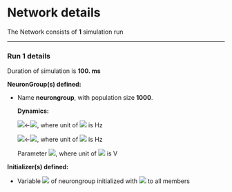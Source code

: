# Network details
The Network consists of **1**                            simulation run
_______________________________________________________________________________
### Run 1 details
Duration of simulation is **100. ms**

**NeuronGroup(s) defined:**
- Name **neurongroup**, with                population size **1000**.

	**Dynamics:**

	<img src="https://render.githubusercontent.com/render/math?math=\alpha_{improved}">&#8592;<img src="https://render.githubusercontent.com/render/math?math=\frac{1.28}{ms.{exprel}{\left(\frac{- 50.mV - v}{4.mV} \right)}}">, where unit of <img src="https://render.githubusercontent.com/render/math?math=\alpha_{improved}"> is Hz

	<img src="https://render.githubusercontent.com/render/math?math=\alpha_{simple}">&#8592;<img src="https://render.githubusercontent.com/render/math?math=\frac{0.32.\left(- 50.mV - v\right)}{mV.ms.\left(e^{\frac{- 50.mV - v}{4.mV}} - 1.0\right)}">, where unit of <img src="https://render.githubusercontent.com/render/math?math=\alpha_{simple}"> is Hz

	Parameter <img src="https://render.githubusercontent.com/render/math?math=v">, where unit of <img src="https://render.githubusercontent.com/render/math?math=v"> is V


**Initializer(s) defined:**
- Variable <img src="https://render.githubusercontent.com/render/math?math=v"> of neurongroup initialized with <img src="https://render.githubusercontent.com/render/math?math=[-50.0000005  -50.0000005  -50.0000005  -50.0000005  -50.0000005
 -50.00000049 -50.00000049 -50.00000049 -50.00000049 -50.00000049
 -50.00000049 -50.00000049 -50.00000049 -50.00000049 -50.00000049
 -50.00000048 -50.00000048 -50.00000048 -50.00000048 -50.00000048
 -50.00000048 -50.00000048 -50.00000048 -50.00000048 -50.00000048
 -50.00000047 -50.00000047 -50.00000047 -50.00000047 -50.00000047
 -50.00000047 -50.00000047 -50.00000047 -50.00000047 -50.00000047
 -50.00000046 -50.00000046 -50.00000046 -50.00000046 -50.00000046
 -50.00000046 -50.00000046 -50.00000046 -50.00000046 -50.00000046
 -50.00000045 -50.00000045 -50.00000045 -50.00000045 -50.00000045
 -50.00000045 -50.00000045 -50.00000045 -50.00000045 -50.00000045
 -50.00000044 -50.00000044 -50.00000044 -50.00000044 -50.00000044
 -50.00000044 -50.00000044 -50.00000044 -50.00000044 -50.00000044
 -50.00000043 -50.00000043 -50.00000043 -50.00000043 -50.00000043
 -50.00000043 -50.00000043 -50.00000043 -50.00000043 -50.00000043
 -50.00000042 -50.00000042 -50.00000042 -50.00000042 -50.00000042
 -50.00000042 -50.00000042 -50.00000042 -50.00000042 -50.00000042
 -50.00000041 -50.00000041 -50.00000041 -50.00000041 -50.00000041
 -50.00000041 -50.00000041 -50.00000041 -50.00000041 -50.00000041
 -50.0000004  -50.0000004  -50.0000004  -50.0000004  -50.0000004
 -50.0000004  -50.0000004  -50.0000004  -50.0000004  -50.0000004
 -50.00000039 -50.00000039 -50.00000039 -50.00000039 -50.00000039
 -50.00000039 -50.00000039 -50.00000039 -50.00000039 -50.00000039
 -50.00000038 -50.00000038 -50.00000038 -50.00000038 -50.00000038
 -50.00000038 -50.00000038 -50.00000038 -50.00000038 -50.00000038
 -50.00000037 -50.00000037 -50.00000037 -50.00000037 -50.00000037
 -50.00000037 -50.00000037 -50.00000037 -50.00000037 -50.00000037
 -50.00000036 -50.00000036 -50.00000036 -50.00000036 -50.00000036
 -50.00000036 -50.00000036 -50.00000036 -50.00000036 -50.00000036
 -50.00000035 -50.00000035 -50.00000035 -50.00000035 -50.00000035
 -50.00000035 -50.00000035 -50.00000035 -50.00000035 -50.00000035
 -50.00000034 -50.00000034 -50.00000034 -50.00000034 -50.00000034
 -50.00000034 -50.00000034 -50.00000034 -50.00000034 -50.00000034
 -50.00000033 -50.00000033 -50.00000033 -50.00000033 -50.00000033
 -50.00000033 -50.00000033 -50.00000033 -50.00000033 -50.00000033
 -50.00000032 -50.00000032 -50.00000032 -50.00000032 -50.00000032
 -50.00000032 -50.00000032 -50.00000032 -50.00000032 -50.00000032
 -50.00000031 -50.00000031 -50.00000031 -50.00000031 -50.00000031
 -50.00000031 -50.00000031 -50.00000031 -50.00000031 -50.00000031
 -50.0000003  -50.0000003  -50.0000003  -50.0000003  -50.0000003
 -50.0000003  -50.0000003  -50.0000003  -50.0000003  -50.0000003
 -50.00000029 -50.00000029 -50.00000029 -50.00000029 -50.00000029
 -50.00000029 -50.00000029 -50.00000029 -50.00000029 -50.00000029
 -50.00000028 -50.00000028 -50.00000028 -50.00000028 -50.00000028
 -50.00000028 -50.00000028 -50.00000028 -50.00000028 -50.00000028
 -50.00000027 -50.00000027 -50.00000027 -50.00000027 -50.00000027
 -50.00000027 -50.00000027 -50.00000027 -50.00000027 -50.00000027
 -50.00000026 -50.00000026 -50.00000026 -50.00000026 -50.00000026
 -50.00000026 -50.00000026 -50.00000026 -50.00000026 -50.00000026
 -50.00000025 -50.00000025 -50.00000025 -50.00000025 -50.00000025
 -50.00000025 -50.00000025 -50.00000025 -50.00000025 -50.00000025
 -50.00000024 -50.00000024 -50.00000024 -50.00000024 -50.00000024
 -50.00000024 -50.00000024 -50.00000024 -50.00000024 -50.00000024
 -50.00000023 -50.00000023 -50.00000023 -50.00000023 -50.00000023
 -50.00000023 -50.00000023 -50.00000023 -50.00000023 -50.00000023
 -50.00000022 -50.00000022 -50.00000022 -50.00000022 -50.00000022
 -50.00000022 -50.00000022 -50.00000022 -50.00000022 -50.00000022
 -50.00000021 -50.00000021 -50.00000021 -50.00000021 -50.00000021
 -50.00000021 -50.00000021 -50.00000021 -50.00000021 -50.00000021
 -50.0000002  -50.0000002  -50.0000002  -50.0000002  -50.0000002
 -50.0000002  -50.0000002  -50.0000002  -50.0000002  -50.0000002
 -50.00000019 -50.00000019 -50.00000019 -50.00000019 -50.00000019
 -50.00000019 -50.00000019 -50.00000019 -50.00000019 -50.00000019
 -50.00000018 -50.00000018 -50.00000018 -50.00000018 -50.00000018
 -50.00000018 -50.00000018 -50.00000018 -50.00000018 -50.00000018
 -50.00000017 -50.00000017 -50.00000017 -50.00000017 -50.00000017
 -50.00000017 -50.00000017 -50.00000017 -50.00000017 -50.00000017
 -50.00000016 -50.00000016 -50.00000016 -50.00000016 -50.00000016
 -50.00000016 -50.00000016 -50.00000016 -50.00000016 -50.00000016
 -50.00000015 -50.00000015 -50.00000015 -50.00000015 -50.00000015
 -50.00000015 -50.00000015 -50.00000015 -50.00000015 -50.00000015
 -50.00000014 -50.00000014 -50.00000014 -50.00000014 -50.00000014
 -50.00000014 -50.00000014 -50.00000014 -50.00000014 -50.00000014
 -50.00000013 -50.00000013 -50.00000013 -50.00000013 -50.00000013
 -50.00000013 -50.00000013 -50.00000013 -50.00000013 -50.00000013
 -50.00000012 -50.00000012 -50.00000012 -50.00000012 -50.00000012
 -50.00000012 -50.00000012 -50.00000012 -50.00000012 -50.00000012
 -50.00000011 -50.00000011 -50.00000011 -50.00000011 -50.00000011
 -50.00000011 -50.00000011 -50.00000011 -50.00000011 -50.00000011
 -50.0000001  -50.0000001  -50.0000001  -50.0000001  -50.0000001
 -50.0000001  -50.0000001  -50.0000001  -50.0000001  -50.0000001
 -50.00000009 -50.00000009 -50.00000009 -50.00000009 -50.00000009
 -50.00000009 -50.00000009 -50.00000009 -50.00000009 -50.00000009
 -50.00000008 -50.00000008 -50.00000008 -50.00000008 -50.00000008
 -50.00000008 -50.00000008 -50.00000008 -50.00000008 -50.00000008
 -50.00000007 -50.00000007 -50.00000007 -50.00000007 -50.00000007
 -50.00000007 -50.00000007 -50.00000007 -50.00000007 -50.00000007
 -50.00000006 -50.00000006 -50.00000006 -50.00000006 -50.00000006
 -50.00000006 -50.00000006 -50.00000006 -50.00000006 -50.00000006
 -50.00000005 -50.00000005 -50.00000005 -50.00000005 -50.00000005
 -50.00000005 -50.00000005 -50.00000005 -50.00000005 -50.00000005
 -50.00000004 -50.00000004 -50.00000004 -50.00000004 -50.00000004
 -50.00000004 -50.00000004 -50.00000004 -50.00000004 -50.00000004
 -50.00000003 -50.00000003 -50.00000003 -50.00000003 -50.00000003
 -50.00000003 -50.00000003 -50.00000003 -50.00000003 -50.00000003
 -50.00000002 -50.00000002 -50.00000002 -50.00000002 -50.00000002
 -50.00000002 -50.00000002 -50.00000002 -50.00000002 -50.00000002
 -50.00000001 -50.00000001 -50.00000001 -50.00000001 -50.00000001
 -50.00000001 -50.00000001 -50.00000001 -50.00000001 -50.00000001
 -50.         -50.         -50.         -50.         -50.
 -50.         -50.         -50.         -50.         -50.
 -49.99999999 -49.99999999 -49.99999999 -49.99999999 -49.99999999
 -49.99999999 -49.99999999 -49.99999999 -49.99999999 -49.99999999
 -49.99999998 -49.99999998 -49.99999998 -49.99999998 -49.99999998
 -49.99999998 -49.99999998 -49.99999998 -49.99999998 -49.99999998
 -49.99999997 -49.99999997 -49.99999997 -49.99999997 -49.99999997
 -49.99999997 -49.99999997 -49.99999997 -49.99999997 -49.99999997
 -49.99999996 -49.99999996 -49.99999996 -49.99999996 -49.99999996
 -49.99999996 -49.99999996 -49.99999996 -49.99999996 -49.99999996
 -49.99999995 -49.99999995 -49.99999995 -49.99999995 -49.99999995
 -49.99999995 -49.99999995 -49.99999995 -49.99999995 -49.99999995
 -49.99999994 -49.99999994 -49.99999994 -49.99999994 -49.99999994
 -49.99999994 -49.99999994 -49.99999994 -49.99999994 -49.99999994
 -49.99999993 -49.99999993 -49.99999993 -49.99999993 -49.99999993
 -49.99999993 -49.99999993 -49.99999993 -49.99999993 -49.99999993
 -49.99999992 -49.99999992 -49.99999992 -49.99999992 -49.99999992
 -49.99999992 -49.99999992 -49.99999992 -49.99999992 -49.99999992
 -49.99999991 -49.99999991 -49.99999991 -49.99999991 -49.99999991
 -49.99999991 -49.99999991 -49.99999991 -49.99999991 -49.99999991
 -49.9999999  -49.9999999  -49.9999999  -49.9999999  -49.9999999
 -49.9999999  -49.9999999  -49.9999999  -49.9999999  -49.9999999
 -49.99999989 -49.99999989 -49.99999989 -49.99999989 -49.99999989
 -49.99999989 -49.99999989 -49.99999989 -49.99999989 -49.99999989
 -49.99999988 -49.99999988 -49.99999988 -49.99999988 -49.99999988
 -49.99999988 -49.99999988 -49.99999988 -49.99999988 -49.99999988
 -49.99999987 -49.99999987 -49.99999987 -49.99999987 -49.99999987
 -49.99999987 -49.99999987 -49.99999987 -49.99999987 -49.99999987
 -49.99999986 -49.99999986 -49.99999986 -49.99999986 -49.99999986
 -49.99999986 -49.99999986 -49.99999986 -49.99999986 -49.99999986
 -49.99999985 -49.99999985 -49.99999985 -49.99999985 -49.99999985
 -49.99999985 -49.99999985 -49.99999985 -49.99999985 -49.99999985
 -49.99999984 -49.99999984 -49.99999984 -49.99999984 -49.99999984
 -49.99999984 -49.99999984 -49.99999984 -49.99999984 -49.99999984
 -49.99999983 -49.99999983 -49.99999983 -49.99999983 -49.99999983
 -49.99999983 -49.99999983 -49.99999983 -49.99999983 -49.99999983
 -49.99999982 -49.99999982 -49.99999982 -49.99999982 -49.99999982
 -49.99999982 -49.99999982 -49.99999982 -49.99999982 -49.99999982
 -49.99999981 -49.99999981 -49.99999981 -49.99999981 -49.99999981
 -49.99999981 -49.99999981 -49.99999981 -49.99999981 -49.99999981
 -49.9999998  -49.9999998  -49.9999998  -49.9999998  -49.9999998
 -49.9999998  -49.9999998  -49.9999998  -49.9999998  -49.9999998
 -49.99999979 -49.99999979 -49.99999979 -49.99999979 -49.99999979
 -49.99999979 -49.99999979 -49.99999979 -49.99999979 -49.99999979
 -49.99999978 -49.99999978 -49.99999978 -49.99999978 -49.99999978
 -49.99999978 -49.99999978 -49.99999978 -49.99999978 -49.99999978
 -49.99999977 -49.99999977 -49.99999977 -49.99999977 -49.99999977
 -49.99999977 -49.99999977 -49.99999977 -49.99999977 -49.99999977
 -49.99999976 -49.99999976 -49.99999976 -49.99999976 -49.99999976
 -49.99999976 -49.99999976 -49.99999976 -49.99999976 -49.99999976
 -49.99999975 -49.99999975 -49.99999975 -49.99999975 -49.99999975
 -49.99999975 -49.99999975 -49.99999975 -49.99999975 -49.99999975
 -49.99999974 -49.99999974 -49.99999974 -49.99999974 -49.99999974
 -49.99999974 -49.99999974 -49.99999974 -49.99999974 -49.99999974
 -49.99999973 -49.99999973 -49.99999973 -49.99999973 -49.99999973
 -49.99999973 -49.99999973 -49.99999973 -49.99999973 -49.99999973
 -49.99999972 -49.99999972 -49.99999972 -49.99999972 -49.99999972
 -49.99999972 -49.99999972 -49.99999972 -49.99999972 -49.99999972
 -49.99999971 -49.99999971 -49.99999971 -49.99999971 -49.99999971
 -49.99999971 -49.99999971 -49.99999971 -49.99999971 -49.99999971
 -49.9999997  -49.9999997  -49.9999997  -49.9999997  -49.9999997
 -49.9999997  -49.9999997  -49.9999997  -49.9999997  -49.9999997
 -49.99999969 -49.99999969 -49.99999969 -49.99999969 -49.99999969
 -49.99999969 -49.99999969 -49.99999969 -49.99999969 -49.99999969
 -49.99999968 -49.99999968 -49.99999968 -49.99999968 -49.99999968
 -49.99999968 -49.99999968 -49.99999968 -49.99999968 -49.99999968
 -49.99999967 -49.99999967 -49.99999967 -49.99999967 -49.99999967
 -49.99999967 -49.99999967 -49.99999967 -49.99999967 -49.99999967
 -49.99999966 -49.99999966 -49.99999966 -49.99999966 -49.99999966
 -49.99999966 -49.99999966 -49.99999966 -49.99999966 -49.99999966
 -49.99999965 -49.99999965 -49.99999965 -49.99999965 -49.99999965
 -49.99999965 -49.99999965 -49.99999965 -49.99999965 -49.99999965
 -49.99999964 -49.99999964 -49.99999964 -49.99999964 -49.99999964
 -49.99999964 -49.99999964 -49.99999964 -49.99999964 -49.99999964
 -49.99999963 -49.99999963 -49.99999963 -49.99999963 -49.99999963
 -49.99999963 -49.99999963 -49.99999963 -49.99999963 -49.99999963
 -49.99999962 -49.99999962 -49.99999962 -49.99999962 -49.99999962
 -49.99999962 -49.99999962 -49.99999962 -49.99999962 -49.99999962
 -49.99999961 -49.99999961 -49.99999961 -49.99999961 -49.99999961
 -49.99999961 -49.99999961 -49.99999961 -49.99999961 -49.99999961
 -49.9999996  -49.9999996  -49.9999996  -49.9999996  -49.9999996
 -49.9999996  -49.9999996  -49.9999996  -49.9999996  -49.9999996
 -49.99999959 -49.99999959 -49.99999959 -49.99999959 -49.99999959
 -49.99999959 -49.99999959 -49.99999959 -49.99999959 -49.99999959
 -49.99999958 -49.99999958 -49.99999958 -49.99999958 -49.99999958
 -49.99999958 -49.99999958 -49.99999958 -49.99999958 -49.99999958
 -49.99999957 -49.99999957 -49.99999957 -49.99999957 -49.99999957
 -49.99999957 -49.99999957 -49.99999957 -49.99999957 -49.99999957
 -49.99999956 -49.99999956 -49.99999956 -49.99999956 -49.99999956
 -49.99999956 -49.99999956 -49.99999956 -49.99999956 -49.99999956
 -49.99999955 -49.99999955 -49.99999955 -49.99999955 -49.99999955
 -49.99999955 -49.99999955 -49.99999955 -49.99999955 -49.99999955
 -49.99999954 -49.99999954 -49.99999954 -49.99999954 -49.99999954
 -49.99999954 -49.99999954 -49.99999954 -49.99999954 -49.99999954
 -49.99999953 -49.99999953 -49.99999953 -49.99999953 -49.99999953
 -49.99999953 -49.99999953 -49.99999953 -49.99999953 -49.99999953
 -49.99999952 -49.99999952 -49.99999952 -49.99999952 -49.99999952
 -49.99999952 -49.99999952 -49.99999952 -49.99999952 -49.99999952
 -49.99999951 -49.99999951 -49.99999951 -49.99999951 -49.99999951
 -49.99999951 -49.99999951 -49.99999951 -49.99999951 -49.99999951
 -49.9999995  -49.9999995  -49.9999995  -49.9999995  -49.9999995 ] mV"> to all members 

